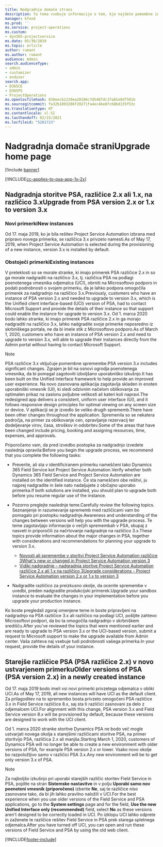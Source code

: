 ```yaml
---
title: Nadgradnja domače strani
description: Ta tema vsebuje informacije o tem, kje najdete pomembne informacije o novih in spremenjenih funkcijah aplikacije Dynamics 365 Project Service Automation, in o postopku za nadgradnjo na najnovejšo različico.
manager: kfend
ms.prod: ''
ms.service: project-operations
ms.custom:
- dyn365-projectservice
ms.date: 05/30/2019
ms.topic: article
author: rumant
ms.author: rumant
audience: Admin
search.audienceType:
- admin
- customizer
- enduser
search.app:
- D365CE
- D365PS
- ProjectOperations
ms.openlocfilehash: 838eecb1229ea20106c7d5487dc37a81e8df501b
ms.sourcegitcommit: fa32b1893286f20271fa4ec4be8fc68bd135f53c
ms.translationtype: HT
ms.contentlocale: sl-SI
ms.lasthandoff: 02/15/2021
ms.locfileid: "5281723"
---
```

# <a name="upgrade-home-page"></a><span data-ttu-id="8d1a1-103">Nadgradnja domače strani</span><span class="sxs-lookup"><span data-stu-id="8d1a1-103">Upgrade home page</span></span>

[!include [banner](../includes/psa-now-project-operations.md)]

[!INCLUDE[cc-applies-to-psa-app-1x-2x](../includes/cc-applies-to-psa-app-1x-2x.md)]

## <a name="upgrade-from-psa-version-2x-or-1x-to-version-3x"></a><span data-ttu-id="8d1a1-104">Nadgradnja storitve PSA, različice 2.x ali 1.x, na različico 3.x</span><span class="sxs-lookup"><span data-stu-id="8d1a1-104">Upgrade from PSA version 2.x or 1.x to version 3.x</span></span>

### <a name="new-instances"></a><span data-ttu-id="8d1a1-105">Novi primerki</span><span class="sxs-lookup"><span data-stu-id="8d1a1-105">New instances</span></span>

<span data-ttu-id="8d1a1-106">Od 17. maja 2019, ko je bila rešitev Project Service Automation izbrana med pripravo novega primerka, se različica 3.x privzeto namesti.</span><span class="sxs-lookup"><span data-stu-id="8d1a1-106">As of May 17, 2019, when Project Service Automation is selected during the provisioning of a new instance, version 3.x is installed by default.</span></span>

### <a name="existing-instances"></a><span data-ttu-id="8d1a1-107">Obstoječi primerki</span><span class="sxs-lookup"><span data-stu-id="8d1a1-107">Existing instances</span></span>

<span data-ttu-id="8d1a1-108">V preteklosti so se morale stranke, ki imajo primerek PSA različice 2.x in so ga morale nadgraditi na različico 3.x, tj. različica PSA na podlagi poenotenega vmesnika odjemalca (UCI), obrniti na Microsoftovo podporo in podati podrobnosti o svojem primerku, da je lahko podpora omogočila primerek za nadgradnjo na različico 3.x.</span><span class="sxs-lookup"><span data-stu-id="8d1a1-108">Previously, customers who have an instance of PSA version 2.x and needed to upgrade to version 3.x, which is the Unified client interface-based (UCI) version of PSA, had to contact Microsoft Support and provide the details of their instance so that support could enable the instance for upgrade to version 3.x.</span></span> <span data-ttu-id="8d1a1-109">Od 1. marca 2020 bodo lahko stranke, ki imajo primerek PSA različice 2.x in ga morajo nadgraditi na različico 3.x, lahko nadgradite svoje primerke neposredno iz skrbniškega portala, ne da bi imele stik z Microsoftovo podporo.</span><span class="sxs-lookup"><span data-stu-id="8d1a1-109">As of March 1, 2020, customers who have an instance of PSA version 2.x and need to upgrade to version 3.x, will able to upgrade their instances directly from the Admin portal without having to contact Microsoft Support.</span></span>  

> [!NOTE]
> <span data-ttu-id="8d1a1-110">PSA različice 3.x vključuje pomembne spremembe.</span><span class="sxs-lookup"><span data-stu-id="8d1a1-110">PSA version 3.x includes significant changes.</span></span> <span data-ttu-id="8d1a1-111">Zgrajen je bil na osnovi ogrodja poenotenega vmesnika, da bi pomagal zagotoviti izboljšano uporabniško izkušnjo.</span><span class="sxs-lookup"><span data-stu-id="8d1a1-111">It has been built on the Unified Interface framework to help provide an improved user experience.</span></span> <span data-ttu-id="8d1a1-112">Na novo zasnovana aplikacija zagotavlja skladen in enoten uporabniški vmesnik (UI), ki sledi odzivnim načelom oblikovanja za optimalen prikaz na zaslonu poljubne velikosti ali kateri koli napravi.</span><span class="sxs-lookup"><span data-stu-id="8d1a1-112">The redesigned app delivers a consistent, uniform user interface (UI), and it follows responsive design principles for optimal viewing on any screen size or device.</span></span> <span data-ttu-id="8d1a1-113">V aplikaciji se je izvedlo še veliko drugih sprememb.</span><span class="sxs-lookup"><span data-stu-id="8d1a1-113">There have been other changes throughout the application.</span></span> <span data-ttu-id="8d1a1-114">Spremenila so se nekatera področja, na primer za oblikovanje cen, opravljanje rezervacij ter dodeljevanje virov, časa, stroškov in odobritev.</span><span class="sxs-lookup"><span data-stu-id="8d1a1-114">Some of the areas that have been changed include pricing, booking and assigning resources, time, expenses, and approvals.</span></span>

<span data-ttu-id="8d1a1-115">Priporočamo vam, da pred izvedbo postopka za nadgradnjo izvedete naslednja opravila:</span><span class="sxs-lookup"><span data-stu-id="8d1a1-115">Before you begin the upgrade process, we recommend that you complete the following tasks:</span></span>

- <span data-ttu-id="8d1a1-116">Preverite, ali sta v identificiranem primerku nameščeni tako Dynamics 365 Field Service kot Project Service Automation.</span><span class="sxs-lookup"><span data-stu-id="8d1a1-116">Verify whether both Dynamics 365 Field Service and Project Service Automation are installed on the identified instance.</span></span> <span data-ttu-id="8d1a1-117">Če sta nameščeni obe rešitvi, ju najprej nadgradite in šele nato nadaljujete z običajno uporabo primerka.</span><span class="sxs-lookup"><span data-stu-id="8d1a1-117">If both solutions are installed, you should plan to upgrade both before you resume regular use of the instance.</span></span>
- <span data-ttu-id="8d1a1-118">Pozorno preglejte naslednje teme.</span><span class="sxs-lookup"><span data-stu-id="8d1a1-118">Carefully review the following topics.</span></span> <span data-ttu-id="8d1a1-119">Seznanjenje in razumevanje sprememb med različicami vam bo pomagalo pri postopku nadgradnje.</span><span class="sxs-lookup"><span data-stu-id="8d1a1-119">Awareness and understanding of the changes between versions will help you with the upgrade process.</span></span> <span data-ttu-id="8d1a1-120">Te teme zagotavljajo informacije o večjih spremembah v PSA, skupaj z nasveti in priporočili za načrtovanje nadgradnje na različico 3.x.</span><span class="sxs-lookup"><span data-stu-id="8d1a1-120">These topics provide information about the major changes in PSA, together with considerations and recommendations for planning your upgrade to version 3.x.</span></span>

    - [<span data-ttu-id="8d1a1-121">Novosti ali spremembe v storitvi Project Service Automation različice 3</span><span class="sxs-lookup"><span data-stu-id="8d1a1-121">What's new or changed in Project Service Automation version 3</span></span>](whats-new-changed-v3.md)
    - [<span data-ttu-id="8d1a1-122">Vidiki nadgradnje – nadgradnja storitve Project Service Automation različice 2.x ali 1.x na različico 3</span><span class="sxs-lookup"><span data-stu-id="8d1a1-122">Upgrade considerations - Project Service Automation version 2.x or 1.x to version 3</span></span>](upgrade-v3.md)

- <span data-ttu-id="8d1a1-123">Nadgradite različico za preizkusno okolje, da ocenite spremembe v uvedbi, preden nadgradite produkcijski primerek.</span><span class="sxs-lookup"><span data-stu-id="8d1a1-123">Upgrade your sandbox instance to evaluate the changes in your implementation before you upgrade your production instance.</span></span>

<span data-ttu-id="8d1a1-124">Ko boste pregledali zgoraj omenjene teme in boste pripravljeni na nadgradnjo na PSA različice 3.x ali različico na podlagi UCI, pošljite zahtevo Microsoftovi podpori, da bo ta omogočila nadgradnjo v skrbniškem središču.</span><span class="sxs-lookup"><span data-stu-id="8d1a1-124">After you've reviewed the topics that were mentioned earlier and are ready to upgrade to PSA version 3.x or the UCI-based version, submit a request to Microsoft support to make the upgrade available from Admin center.</span></span> <span data-ttu-id="8d1a1-125">Vaša zahteva naj vsebuje tudi podrobnosti vašega primerka.</span><span class="sxs-lookup"><span data-stu-id="8d1a1-125">In your request, provide the details of your instance.</span></span>

## <a name="older-versions-of-psa-psa-version-2x-in-a-newly-created-instance"></a><span data-ttu-id="8d1a1-126">Starejše različice PSA (PSA različice 2.x) v novo ustvarjenem primerku</span><span class="sxs-lookup"><span data-stu-id="8d1a1-126">Older versions of PSA (PSA version 2.x) in a newly created instance</span></span>

<span data-ttu-id="8d1a1-127">Od 17. maja 2019 bodo imeli vsi novi primerki privzetega odjemalca v obliki UCI.</span><span class="sxs-lookup"><span data-stu-id="8d1a1-127">As of May 17, 2019, all new instances will have UCI as the default client.</span></span> <span data-ttu-id="8d1a1-128">Za prilagoditev na to spremembo bosta privzeto omogočeni PSA različice 3.x in Field Service različice 8.x, saj sta ti različici zasnovani za delo z odjemalcem UCI.</span><span class="sxs-lookup"><span data-stu-id="8d1a1-128">For alignment with this change, PSA version 3.x and Field Service version 8.x will be provisioned by default, because these versions are designed to work with the UCI client.</span></span>

<span data-ttu-id="8d1a1-129">Od 1. marca 2020 stranke storitve Dynamics PSA ne bodo več mogle ustvarjati novega okolja s starejšimi različicami storitve PSA, na primer storitvijo PSA, različica 2.x ali manjša.</span><span class="sxs-lookup"><span data-stu-id="8d1a1-129">Starting March 1, 2020, customers of Dynamics PSA will no longer be able to create a new environment with older versions of PSA, for example PSA version 2.x or lower.</span></span> <span data-ttu-id="8d1a1-130">Vsako novo okolje bo razpoložljivo samo v različici PSA 3.x.</span><span class="sxs-lookup"><span data-stu-id="8d1a1-130">Any new environment will be to get only version 3.x of PSA.</span></span>

> [!NOTE]
> <span data-ttu-id="8d1a1-131">Za najboljšo izkušnjo pri uporabi starejših različic storitev Field Service in PSA, pojdite na stran **Sistemske nastavitve** in v polju **Uporabi samo nov poenoteni vmesnik (priporočeno)** izberite **Ne**, saj te različice niso zasnovane tako, da bi jih lahko pravilno naložili v UCI.</span><span class="sxs-lookup"><span data-stu-id="8d1a1-131">For the best experience when you use older versions of the Field Service and PSA applications, go to the **System settings** page and for the field, **Use the new Unified Interface only (recommended)** field, select **No** as these versions aren't designed to be correctly loaded in UCI.</span></span> <span data-ttu-id="8d1a1-132">Po izklopu UCI lahko odprete in zaženete te različice rešitev Field Service in PSA prek starega spletnega odjemalca.</span><span class="sxs-lookup"><span data-stu-id="8d1a1-132">After you have turned off UCI, you can open and run these versions of Field Service and PSA by using the old web client.</span></span> 


[!INCLUDE[footer-include](../includes/footer-banner.md)]
